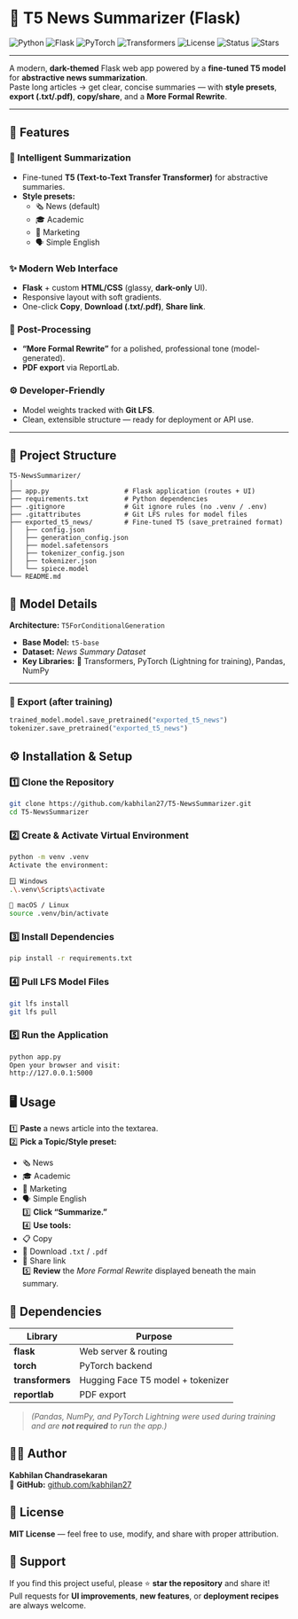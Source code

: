 # 📰 T5 News Summarizer (Flask)

![Python](https://img.shields.io/badge/Python-3.10+-blue?style=for-the-badge&logo=python)
![Flask](https://img.shields.io/badge/Flask-2.x-black?style=for-the-badge&logo=flask)
![PyTorch](https://img.shields.io/badge/PyTorch-EE4C2C?style=for-the-badge&logo=pytorch&logoColor=white)
![Transformers](https://img.shields.io/badge/🤗_Transformers-FFCC00?style=for-the-badge)
![License](https://img.shields.io/badge/License-MIT-yellow?style=for-the-badge)
![Status](https://img.shields.io/badge/Build-Stable-success?style=for-the-badge)
![Stars](https://img.shields.io/github/stars/kabhilan27/T5-NewsSummarizer?style=for-the-badge&color=brightgreen)

---

A modern, **dark-themed** Flask web app powered by a **fine-tuned T5 model** for **abstractive news summarization**.  
Paste long articles → get clear, concise summaries — with **style presets**, **export (.txt/.pdf)**, **copy/share**, and a **More Formal Rewrite**.

---

## 🚀 Features

### 🧠 Intelligent Summarization
- Fine-tuned **T5 (Text-to-Text Transfer Transformer)** for abstractive summaries.
- **Style presets:**
  - 🗞️ News (default)
  - 🎓 Academic
  - 💼 Marketing
  - 🗣️ Simple English

### ✨ Modern Web Interface
- **Flask** + custom **HTML/CSS** (glassy, **dark-only** UI).
- Responsive layout with soft gradients.
- One-click **Copy**, **Download (.txt/.pdf)**, **Share link**.

### 🧾 Post-Processing
- **“More Formal Rewrite”** for a polished, professional tone (model-generated).
- **PDF export** via ReportLab.

### ⚙️ Developer-Friendly
- Model weights tracked with **Git LFS**.
- Clean, extensible structure — ready for deployment or API use.

---

## 🧩 Project Structure
```text
T5-NewsSummarizer/
│
├── app.py                   # Flask application (routes + UI)
├── requirements.txt         # Python dependencies
├── .gitignore               # Git ignore rules (no .venv / .env)
├── .gitattributes           # Git LFS rules for model files
├── exported_t5_news/        # Fine-tuned T5 (save_pretrained format)
│   ├── config.json
│   ├── generation_config.json
│   ├── model.safetensors
│   ├── tokenizer_config.json
│   ├── tokenizer.json
│   └── spiece.model
└── README.md
```
## 🧠 Model Details

**Architecture:** `T5ForConditionalGeneration`  
- **Base Model:** `t5-base`  
- **Dataset:** *News Summary Dataset*  
- **Key Libraries:** 🤗 Transformers, PyTorch (Lightning for training), Pandas, NumPy  

---

### 💾 Export (after training)
```python
trained_model.model.save_pretrained("exported_t5_news")
tokenizer.save_pretrained("exported_t5_news")
```

## ⚙️ Installation & Setup

### 1️⃣ Clone the Repository
```bash
git clone https://github.com/kabhilan27/T5-NewsSummarizer.git
cd T5-NewsSummarizer
```

### 2️⃣ Create & Activate Virtual Environment
```bash
python -m venv .venv
Activate the environment:

🪟 Windows
.\.venv\Scripts\activate

🐧 macOS / Linux
source .venv/bin/activate
```

### 3️⃣ Install Dependencies
```bash
pip install -r requirements.txt
```

### 4️⃣ Pull LFS Model Files
```bash
git lfs install
git lfs pull
```

### 5️⃣ Run the Application
```bash
python app.py
Open your browser and visit:
http://127.0.0.1:5000
```

## 🖥️ Usage

1️⃣ **Paste** a news article into the textarea.  
2️⃣ **Pick a Topic/Style preset:**  
   - 🗞️ News  
   - 🎓 Academic  
   - 💼 Marketing  
   - 🗣️ Simple English  
3️⃣ **Click “Summarize.”**  
4️⃣ **Use tools:**  
   - 📋 Copy  
   - 💾 Download `.txt` / `.pdf`  
   - 🔗 Share link  
5️⃣ **Review** the *More Formal Rewrite* displayed beneath the main summary.

## 🧰 Dependencies

| Library        | Purpose                                      |
|----------------|----------------------------------------------|
| **flask**      | Web server & routing                         |
| **torch**      | PyTorch backend                              |
| **transformers** | Hugging Face T5 model + tokenizer           |
| **reportlab**  | PDF export                                   |

> *(Pandas, NumPy, and PyTorch Lightning were used during training and are **not required** to run the app.)*

## 🧑‍💻 Author

**Kabhilan Chandrasekaran**  
🔗 **GitHub:** [github.com/kabhilan27](https://github.com/kabhilan27)

## 🪪 License

**MIT License** — feel free to use, modify, and share with proper attribution.

## 🌟 Support

If you find this project useful, please ⭐ **star the repository** and share it!  
Pull requests for **UI improvements**, **new features**, or **deployment recipes** are always welcome.

